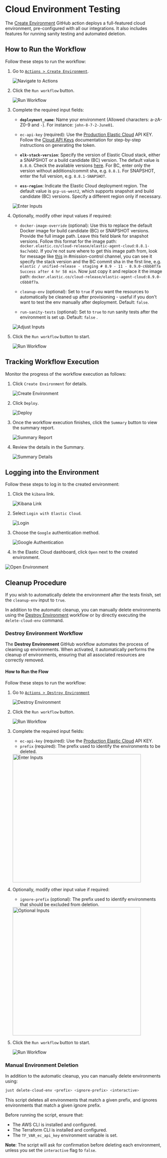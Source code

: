 # Cloud Environment Testing

The [Create Environment](https://github.com/elastic/cloudbeat/actions/workflows/test-environment.yml) GitHub action
deploys a full-featured cloud environment, pre-configured with all our integrations. It also includes features for
running sanity testing and automated deletion.

## How to Run the Workflow

Follow these steps to run the workflow:

1. Go to [`Actions > Create Environment`](https://github.com/elastic/cloudbeat/actions/workflows/test-environment.yml).

   ![Navigate to Actions](https://github.com/elastic/cloudbeat/assets/99176494/2686668f-7be6-4b55-a37b-e37426c1a0e1)

2. Click the `Run workflow` button.

   ![Run Workflow](https://github.com/elastic/cloudbeat/assets/99176494/115fdd53-cff7-406a-bc3d-d65d5199389f)

3. Complete the required input fields:

    - **`deployment_name`**: Name your environment (Allowed characters: a-zA-Z0-9 and `-`). For
      instance: `john-8-7-2-June01`.

    - `ec-api-key` (required): Use the [Production Elastic Cloud](https://cloud.elastic.co/home) API KEY. Follow
      the [Cloud API Keys](https://www.elastic.co/guide/en/cloud/current/ec-api-authentication.html) documentation for
      step-by-step instructions on generating the token.

    - **`elk-stack-version`**: Specify the version of Elastic Cloud stack, either a SNAPSHOT or a build candidate (BC)
      version. The default value is `8.8.0`. Check the available
      versions [here](https://artifacts-staging.elastic.co/dra-info/index.html). For BC, enter only the
      version without additions/commit sha, e.g. `8.8.1`. For SNAPSHOT, enter the full version, e.g. `8.8.1-SNAPSHOT`.

    - **`ess-region`**: Indicate the Elastic Cloud deployment region. The default value is `gcp-us-west2`, which
      supports
      snapshot and build candidate (BC) versions. Specify a different region only if necessary.

   ![Enter Inputs](https://github.com/elastic/cloudbeat/assets/99176494/06d8144d-13cc-4e13-92fc-19f52ce8206b)

4. Optionally, modify other input values if required:

    - `docker-image-override` (optional): Use this to replace the default Docker image for build candidate (BC) or
      SNAPSHOT versions.
      Provide the full image path. Leave this field blank for snapshot versions. Follow this format for the image
      path: `docker.elastic.co/cloud-release/elastic-agent-cloud:8.8.1-9ac7eb02`. If you're not sure where to get this
      image path from, look for message like [this](https://elastic.slack.com/archives/C0JFN9HJL/p1689227472876399) in
      #mission-control channel, you can see it specify the stack version and the BC commit sha in the first line,
      e.g. `elastic / unified-release - staging # 8.9 - 11 - 8.9.0-c6bb8f7a Success after 4 hr 58 min`. Now just copy it
      and replace it the image path: `docker.elastic.co/cloud-release/elastic-agent-cloud:8.9.0-c6bb8f7a`.

    - `cleanup-env` (optional): Set to `true` if you want the resources to automatically be cleaned up after
      provisioning - useful if you don't want to test the env manually after deployment.
      Default: `false`.

    - `run-sanity-tests` (optional): Set to `true` to run sanity tests after the environment is set up. Default: `false`
      .

   ![Adjust Inputs](https://github.com/elastic/cloudbeat/assets/99176494/bac5004d-7cbc-4a34-8127-3acd11acc90e)

5. Click the `Run workflow` button to start.

   ![Run Workflow](https://github.com/elastic/cloudbeat/assets/99176494/5e5131ba-264e-4444-8879-aa612d5de778)

## Tracking Workflow Execution

Monitor the progress of the workflow execution as follows:

1. Click `Create Environment` for details.

   ![Create Environment](https://github.com/elastic/cloudbeat/assets/99176494/abe8182d-4229-41bd-8604-ed5202d23574)

2. Click `Deploy`.

   ![Deploy](https://github.com/elastic/cloudbeat/assets/99176494/230743cf-02ff-40cb-9069-d747b460824c)

3. Once the workflow execution finishes, click the `Summary` button to view the summary report.

   ![Summary Report](https://github.com/elastic/cloudbeat/assets/99176494/7751d919-1605-4d07-9cfd-c98336051e3d)

4. Review the details in the Summary.

   ![Summary Details](https://github.com/elastic/cloudbeat/assets/99176494/1b41fba0-0ee5-4d37-b2f8-cdd6f632eadc)

## Logging into the Environment

Follow these steps to log in to the created environment:

1. Click the `kibana` link.

   ![Kibana Link](https://github.com/elastic/cloudbeat/assets/99176494/500351cf-6029-4bd5-bc6f-e6e046fbb73d)

2. Select `Login with Elastic Cloud`.

   ![Login](https://github.com/elastic/cloudbeat/assets/99176494/c3c1521e-e997-43ce-af76-b00aa0fa353a)

3. Choose the `Google` authentication method.

   ![Google Authentication](https://github.com/elastic/cloudbeat/assets/99176494/f5209ed8-3bd7-420e-a3d1-cffb4c3711c9)

4. In the Elastic Cloud dashboard, click `Open` next to the created environment.

![Open Environment](https://github.com/elastic/cloudbeat/assets/99176494/b2bcf5f3-d463-4d2c-8073-8ef9183c9ada)

## Cleanup Procedure

If you wish to automatically delete the environment after the tests finish, set the `cleanup-env` input to `true`.

In addition to the automatic cleanup, you can manually delete environments using the [Destroy Environment](https://github.com/elastic/cloudbeat/actions/workflows/destroy-environment.yml) workflow or by directly executing the `delete-cloud-env` command.

### Destroy Environment Workflow

The **Destroy Environment** GitHub workflow automates the process of cleaning up environments. When activated, it automatically performs the cleanup of environments, ensuring that all associated resources are correctly removed.

#### How to Run the Flow

Follow these steps to run the workflow:

1. Go to [`Actions > Destroy Environment`](https://github.com/elastic/cloudbeat/actions/workflows/destroy-environment.yml)

   ![Destroy Environment](https://github.com/gurevichdmitry/cloudbeat/assets/99176494/505d6553-7780-4450-83e9-3617f64442ad)

2. Click the `Run workflow` button.

   ![Run Workflow](https://github.com/gurevichdmitry/cloudbeat/assets/99176494/8965311c-eeac-492f-a564-a57c46854a3a)

3. Complete the required input fields:

    - `ec-api-key` (required): Use the [Production Elastic Cloud](https://cloud.elastic.co/home) API KEY.
    - `prefix` (required): The prefix used to identify the environments to be deleted.

   <img width="411" alt="Enter Inputs" src="https://github.com/elastic/cloudbeat/assets/99176494/04973b00-5411-4ace-ab3a-534371877c91">

1. Optionally, modify other input value if required:

    - `ignore-prefix` (optional): The prefix used to identify environments that should be excluded from deletion.

   <img width="411" alt="Optional Inputs" src="https://github.com/elastic/cloudbeat/assets/99176494/aa89ad4e-fd32-461d-ab2d-3fee28094a9d">

2. Click the `Run workflow` button to start.

   ![Run Workflow](https://github.com/gurevichdmitry/cloudbeat/assets/99176494/64b554d5-70f0-4cf3-b2b9-8f8429d1fc07)

### Manual Environment Deletion

In addition to the automatic cleanup, you can manually delete environments using:

```bash
just delete-cloud-env <prefix> <ignore-prefix> <interactive>
```

This script deletes all environments that match a given prefix, and ignores environments that match a given ignore
prefix.

Before running the script, ensure that:

- The AWS CLI is installed and configured.
- The Terraform CLI is installed and configured.
- The `TF_VAR_ec_api_key` environment variable is set.

**Note**: The script will ask for confirmation before deleting each environment, unless you set the `interactive` flag
to `false`.